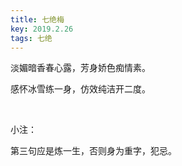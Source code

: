 ```yaml
---
title: 七绝梅
key: 2019.2.26
tags: 七绝
---
```


淡媚暗香春心露，芳身娇色痴情素。

感怀冰雪练一身，仿效纯洁开二度。

</br>

小注：

第三句应是炼一生，否则身为重字，犯忌。

</br>

